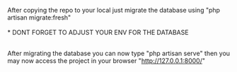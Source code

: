 After copying the repo to your local just migrate the database using "php artisan migrate:fresh"
        <br></br>
        * DONT FORGET TO ADJUST YOUR ENV FOR THE DATABASE
        <br></br>
    
After migrating the database you can now type "php artisan serve" then you may now access the project in your browser "http://127.0.0.1:8000/"
